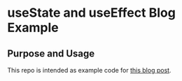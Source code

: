 # useState and useEffect Blog Example 
## Purpose and Usage
This repo is intended as example code for [this blog post]().
